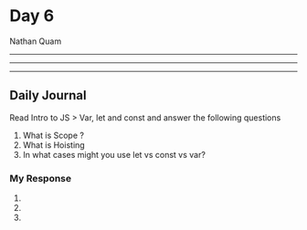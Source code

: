 # Day 6
Nathan Quam

---



---
---

## Daily Journal

Read Intro to JS > Var, let and const and answer the following questions

1. What is Scope ?
2. What is Hoisting 
3. In what cases might you use let vs const vs var?


### My Response
1. 
2. 
3. 
